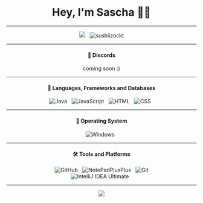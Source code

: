 <h1 align="center">Hey, I'm Sascha 👩‍💻</h1>

<hr>

<div align="center">
    <img src="https://github-readme-stats.vercel.app/api?username=sushiizockt&show_icons=true&theme=dracula&count_private=true&include_all_commits=true&show_owner=true">&nbsp;&nbsp;
    <img src="https://github-readme-stats.vercel.app/api/top-langs?username=sushiizockt&show_icons=true&locale=en&layout=compact&theme=dracula" alt="sushiizockt" />
</div>

<hr>


<h4 align="center">🤖  Discords</h4>
<div align="center">
  <p>coming soon :)</p>
</div>


<hr>

<h4 align="center">🔭  Languages, Frameworks and Databases</h4>

<p align="center">
    <img src="https://img.shields.io/badge/Java-ED8B00?style=for-the-badge&logo=openjdk&logoColor=white" alt="Java">&nbsp;&nbsp;
    <img src="https://img.shields.io/badge/JavaScript-F7DF1E?style=for-the-badge&logo=javascript&logoColor=black" alt="JavaScript">&nbsp;&nbsp;
    <img src="https://img.shields.io/badge/HTML-239120?style=for-the-badge&logo=html5&logoColor=white" alt="HTML">&nbsp;&nbsp;
    <img src="https://img.shields.io/badge/CSS-239120?&style=for-the-badge&logo=css3&logoColor=white" alt="CSS">&nbsp;&nbsp;
</p>

<hr>

<h4 align="center">🌱  Operating System</h4>

<p align="center">
    <img src="https://img.shields.io/badge/Windows-0078D6?style=for-the-badge&logo=windows&logoColor=white" alt="Windows">&nbsp;&nbsp;
</p>

<hr>

<h4 align="center">🛠️ Tools and Platforms</h4>
<p align="center">  
    <img src="https://img.shields.io/badge/GitHub-100000?style=for-the-badge&logo=github&logoColor=white" alt="GitHub">&nbsp;&nbsp;
    <img src="https://img.shields.io/badge/Notepad++-90E59A.svg?style=for-the-badge&logo=notepad%2B%2B&logoColor=black" alt="NotePadPlusPlus">&nbsp;&nbsp;
    <img src="https://img.shields.io/badge/GIT-E44C30?style=for-the-badge&logo=git&logoColor=white" alt="Git"><br>
    <img src="https://img.shields.io/badge/IntelliJ_IDEA-000000.svg?style=for-the-badge&logo=intellij-idea&logoColor=white" alt="IntelliJ IDEA Ultimate">&nbsp;&nbsp;
</p>

<hr>

<p align="center"> 
    <img src="http://ForTheBadge.com/images/badges/built-with-love.svg"><br>
</p>

<!--
**SushiiZockt/SushiiZockt** is a ✨ _special_ ✨ repository because its `README.md` (this file) appears on your GitHub profile.

Here are some ideas to get you started:

- 🔭 I’m currently working on ...
- 🌱 I’m currently learning ...
- 👯 I’m looking to collaborate on ...
- 🤔 I’m looking for help with ...
- 💬 Ask me about ...
- 📫 How to reach me: ...
- 😄 Pronouns: ...
- ⚡ Fun fact: ...
-->
